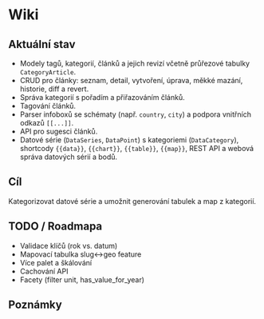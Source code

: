 # Wiki

## Aktuální stav
- Modely tagů, kategorií, článků a jejich revizí včetně průřezové tabulky `CategoryArticle`.
- CRUD pro články: seznam, detail, vytvoření, úprava, měkké mazání, historie, diff a revert.
- Správa kategorií s pořadím a přiřazováním článků.
- Tagování článků.
- Parser infoboxů se schématy (např. `country`, `city`) a podpora vnitřních odkazů `[[...]]`.
- API pro sugesci článků.
- Datové série (`DataSeries`, `DataPoint`) s kategoriemi (`DataCategory`),
  shortcody `{{data}}`, `{{chart}}`, `{{table}}`, `{{map}}`, REST API a webová
  správa datových sérií a bodů.

## Cíl
Kategorizovat datové série a umožnit generování tabulek a map z kategorií.

## TODO / Roadmapa
- Validace klíčů (rok vs. datum)
- Mapovací tabulka slug↔geo feature
- Více palet a škálování
- Cachování API
- Facety (filter unit, has_value_for_year)

## Poznámky
